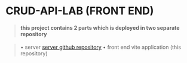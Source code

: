 # CRUD-API-LAB (FRONT END)

> #### this project contains 2 parts which is deployed in two separate repository

> • server [server github repository](https://github.com/jonas060831/crud-api-lab)
> • front end vite application (this repository)